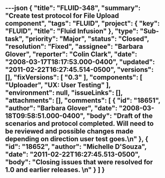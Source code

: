 ---json
{
  "title": "FLUID-348",
  "summary": "Create test protocol for File Upload component",
  "tags": "FLUID",
  "project": {
    "key": "FLUID",
    "title": "Fluid Infusion"
  },
  "type": "Sub-task",
  "priority": "Major",
  "status": "Closed",
  "resolution": "Fixed",
  "assignee": "Barbara Glover",
  "reporter": "Colin Clark",
  "date": "2008-03-17T18:17:53.000-0400",
  "updated": "2011-02-22T16:27:45.514-0500",
  "versions": [],
  "fixVersions": [
    "0.3"
  ],
  "components": [
    "Uploader",
    "UX: User Testing"
  ],
  "environment": null,
  "issueLinks": [],
  "attachments": [],
  "comments": [
    {
      "id": "18651",
      "author": "Barbara Glover",
      "date": "2008-03-18T09:58:51.000-0400",
      "body": "Draft of the scenarios and protocol completed.  Will need to be reviewed and possible changes made depending on direction user test goes.\n"
    },
    {
      "id": "18652",
      "author": "Michelle D'Souza",
      "date": "2011-02-22T16:27:45.513-0500",
      "body": "Closing issues that were resolved for 1.0 and earlier releases.&#x20;\n"
    }
  ]
}
---

        